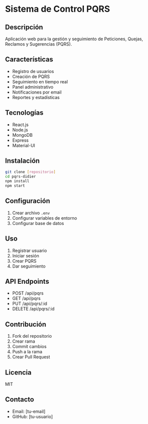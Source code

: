 # Sistema de Control PQRS

## Descripción
Aplicación web para la gestión y seguimiento de Peticiones, Quejas, Reclamos y Sugerencias (PQRS).

## Características
- Registro de usuarios
- Creación de PQRS
- Seguimiento en tiempo real
- Panel administrativo
- Notificaciones por email
- Reportes y estadísticas

## Tecnologías
- React.js
- Node.js
- MongoDB
- Express
- Material-UI

## Instalación
```bash
git clone [repositorio]
cd pqrs-didier
npm install
npm start
```

## Configuración
1. Crear archivo `.env`
2. Configurar variables de entorno
3. Configurar base de datos

## Uso
1. Registrar usuario
2. Iniciar sesión
3. Crear PQRS
4. Dar seguimiento

## API Endpoints
- POST /api/pqrs
- GET /api/pqrs
- PUT /api/pqrs/:id
- DELETE /api/pqrs/:id

## Contribución
1. Fork del repositorio
2. Crear rama
3. Commit cambios
4. Push a la rama
5. Crear Pull Request

## Licencia
MIT

## Contacto
- Email: [tu-email]
- GitHub: [tu-usuario]